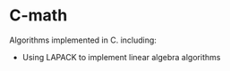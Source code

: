 # C-math
Algorithms implemented in C. including:
- Using LAPACK to implement linear algebra algorithms

